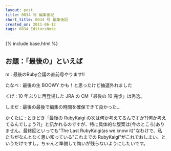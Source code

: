 ```yaml
---
layout: post
title: 0034 号 編集後記
short_title: 0034 号 編集後記
created_on: 2011-06-12
tags: 0034 EditorsNote
---
```

{% include base.html %}


## お題：「最後の」といえば

m
: 最後のRuby会議の直前号やります!!

たなべ
: 最後の生 BOOWY かも！と思ったけど抽選外れました

くげ
: 10 年ぶりに再登場した JRA の CM「最後の 10 完歩」は秀逸。

しまだ
: 最後の最後で編集の時間を確保できて良かった...

かくたに
: ときどき「最後の RubyKaigi の次は何か考えてるんですか?(何か考えてるんでしょう?)」と訊かれるのですが、特に具体的な腹案は(今のところ)ありません。最終回といっても"The Last RubyKaigi(as we know it)"なわけで、私たちがなんとなく思い知っている"これまでの RubyKaigi"がこれでおしまい、というだけですし。ちゃんと準備して悔いが残らないようにしたいです。


